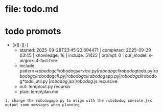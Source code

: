 # file: todo.md


# todo  promots
- [x][-][-] 
  - started: 2025-09-28T23:45:23.604471 | completed: 2025-09-29 03:45 | knowledge: 16 | include: 51422 | prompt: 0 | cur_model: x-ai/grok-4-fast:free
  - include: pattern=*robodogcli*robodog*service.py|*robodogcli*robodog*todo.py|*robodogcli*robodog*cli.py|*robodogcli*robodog*app.py|*robodogcli*robodog*todo_util.py |*robodog*.jsx|*robodog*.js   recursive`
  - out: temp\out.py recursiv 
  - plan: temp\plan.md
```knowledge
1. change the robodogapp py to align with the robobodog console.jsx output some messages when planning
```